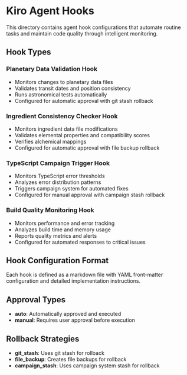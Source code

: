 # Kiro Agent Hooks

This directory contains agent hook configurations that automate routine tasks
and maintain code quality through intelligent monitoring.

## Hook Types

### Planetary Data Validation Hook

- Monitors changes to planetary data files
- Validates transit dates and position consistency
- Runs astronomical tests automatically
- Configured for automatic approval with git stash rollback

### Ingredient Consistency Checker Hook

- Monitors ingredient data file modifications
- Validates elemental properties and compatibility scores
- Verifies alchemical mappings
- Configured for automatic approval with file backup rollback

### TypeScript Campaign Trigger Hook

- Monitors TypeScript error thresholds
- Analyzes error distribution patterns
- Triggers campaign system for automated fixes
- Configured for manual approval with campaign stash rollback

### Build Quality Monitoring Hook

- Monitors performance and error tracking
- Analyzes build time and memory usage
- Reports quality metrics and alerts
- Configured for automated responses to critical issues

## Hook Configuration Format

Each hook is defined as a markdown file with YAML front-matter configuration and
detailed implementation instructions.

## Approval Types

- **auto**: Automatically approved and executed
- **manual**: Requires user approval before execution

## Rollback Strategies

- **git_stash**: Uses git stash for rollback
- **file_backup**: Creates file backups for rollback
- **campaign_stash**: Uses campaign system stash for rollback
